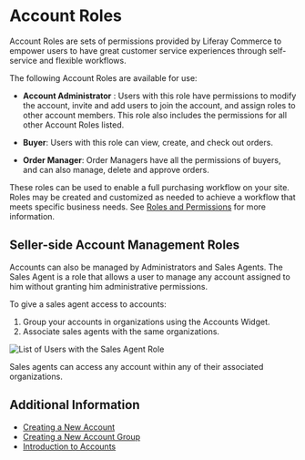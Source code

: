 # Account Roles

Account Roles are sets of permissions provided by Liferay Commerce to empower users to have great customer service experiences through self-service and flexible workflows.

The following Account Roles are available for use:

* **Account Administrator** : Users with this role have permissions to modify the account, invite and add users to join the account, and assign roles to other account members. This role also includes the permissions for all other Account Roles listed.

* **Buyer**: Users with this role can view, create, and check out orders.

* **Order Manager**: Order Managers have all the permissions of buyers, and can also manage, delete and approve orders.

These roles can be used to enable a full purchasing workflow on your site. Roles may be created and customized as needed to achieve a workflow that meets specific business needs. See [Roles and Permissions](https://help.liferay.com/hc/articles/360017895212-Roles-and-Permissions) for more information.

## Seller-side Account Management Roles

Accounts can also be managed by Administrators and Sales Agents. The Sales Agent is a role that allows a user to manage any account assigned to him without granting him administrative permissions.

To give a sales agent access to accounts:

1. Group your accounts in organizations using the Accounts Widget.
1. Associate sales agents with the same organizations.

![List of Users with the Sales Agent Role](./images/01.png)

Sales agents can access any account within any of their associated organizations.

## Additional Information

* [Creating a New Account](../creating-a-new-account/README.md)
* [Creating a New Account Group](../creating-a-new-account-group/README.md)
* [Introduction to Accounts](../introduction-to-accounts/README.md)
